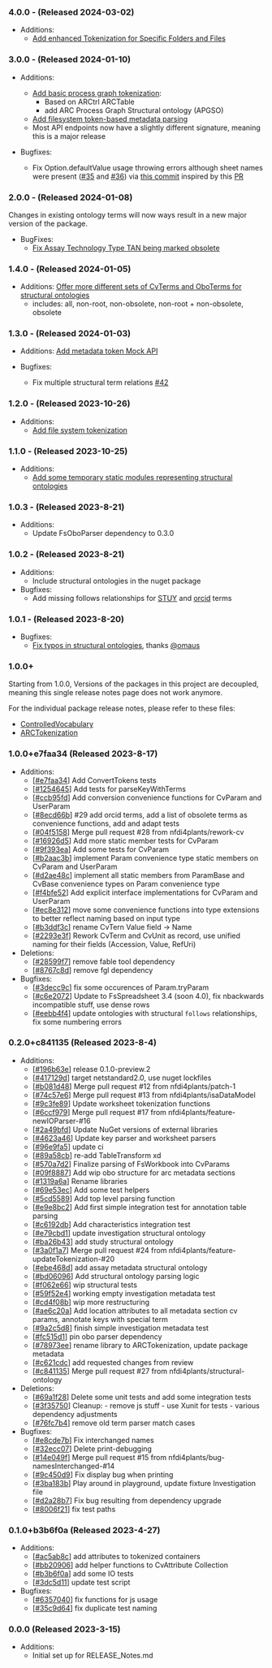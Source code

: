 ### 4.0.0 - (Released 2024-03-02)

- Additions:
  - [Add enhanced Tokenization for Specific Folders and Files](https://github.com/nfdi4plants/ARCTokenization/pull/53)

### 3.0.0 - (Released 2024-01-10)

- Additions:
    - [Add basic process graph tokenization](https://github.com/nfdi4plants/ARCTokenization/pull/48/commits/e6cd1775575aaac5aca3d2a48ff26fd31b136038):
        - Based on ARCtrl ARCTable
        - add ARC Process Graph Structural ontology (APGSO)
    - [Add filesystem token-based metadata parsing](https://github.com/nfdi4plants/ARCTokenization/pull/49)
    - Most API endpoints now have a slightly different signature, meaning this is a major release

- Bugfixes:
    - Fix Option.defaultValue usage throwing errors although sheet names were present ([#35](https://github.com/nfdi4plants/ARCTokenization/issues/35) and [#36](https://github.com/nfdi4plants/ARCTokenization/issues/36)) via  [this commit](https://github.com/nfdi4plants/ARCTokenization/commit/560d46bfb11df5587f06a6da990bf49dad88334b) inspired by this [PR](https://github.com/nfdi4plants/ARCTokenization/pull/37)

### 2.0.0 - (Released 2024-01-08)

Changes in existing ontology terms will now ways result in a new major version of the package.

- BugFixes:
    - [Fix Assay Technology Type TAN being marked obsolete](https://github.com/nfdi4plants/ARCTokenization/issues/47)

### 1.4.0 - (Released 2024-01-05)
- Additions: [Offer more different sets of CvTerms and OboTerms for structural ontologies](https://github.com/nfdi4plants/ARCTokenization/commit/f44ab3835725b1e86657f778045474438f51f24c)
    - includes: all, non-root, non-obsolete, non-root + non-obsolete, obsolete

### 1.3.0 - (Released 2024-01-03)
- Additions: [Add metadata token Mock API](https://github.com/nfdi4plants/ARCTokenization/commit/7ba554848542f46a60bdb82c54d84d186d6e685e)

- Bugfixes:
    - Fix multiple structural term relations [#42](https://github.com/nfdi4plants/ARCTokenization/issues/42)

### 1.2.0 - (Released 2023-10-26)
- Additions:
    - [Add file system tokenization](https://github.com/nfdi4plants/ARCTokenization/commit/57de162d50c918f1e245f1aa34db0a6b1660ba3b)

### 1.1.0 - (Released 2023-10-25)
- Additions:
    - [Add some temporary static modules representing structural ontologies](https://github.com/nfdi4plants/ARCTokenization/commit/7d37cfc8a52accbc37df63e95a39d2684e66535f)

### 1.0.3 - (Released 2023-8-21)
- Additions:
    - Update FsOboParser dependency to 0.3.0

### 1.0.2 - (Released 2023-8-21)
- Additions:
    - Include structural ontologies in the nuget package
- Bugfixes:
    - Add missing follows relationships for [STUY](https://github.com/nfdi4plants/ARCTokenization/issues/31) and [orcid](https://github.com/nfdi4plants/ARCTokenization/issues/30) terms

### 1.0.1 - (Released 2023-8-20)

- Bugfixes:
    - [Fix typos in structural ontologies](https://github.com/nfdi4plants/ARCTokenization/commit/2dfd46f6884a61853baa76971620e868b66b4987), thanks [@omaus](https://github.com/omaus)

### 1.0.0+

Starting from 1.0.0, Versions of the packages in this project are decoupled, meaning this single release notes page does not work anymore.

For the individual package release notes, please refer to these files:
- [ControlledVocabulary](./src/ControlledVocabulary/RELEASE_NOTES.md)
- [ARCTokenization](./src/ARCTokenization/RELEASE_NOTES.md)

### 1.0.0+e7faa34 (Released 2023-8-17)
* Additions:
    * [[#e7faa34](https://github.com/nfdi4plants/ArcGraphModel/commit/e7faa348c1d8128205a40e2186914380c466fed6)] Add ConvertTokens tests
    * [[#1254645](https://github.com/nfdi4plants/ArcGraphModel/commit/1254645f3a7b4013d4e683b2fd44946e90596658)] Add tests for parseKeyWithTerms
    * [[#ccb95fd](https://github.com/nfdi4plants/ArcGraphModel/commit/ccb95fd918a7cd4e032dd42577333745d71582c3)] Add conversion convenience functions for CvParam and UserParam
    * [[#8ecd66b](https://github.com/nfdi4plants/ArcGraphModel/commit/8ecd66be81caf58af01c555c084642268170e588)] #29 add orcid terms, add a list of obsolete terms as convenience functions, add and adapt tests
    * [[#04f5158](https://github.com/nfdi4plants/ArcGraphModel/commit/04f5158b5c5a490f2800a1666780bb5e1be0f953)] Merge pull request #28 from nfdi4plants/rework-cv
    * [[#16926d5](https://github.com/nfdi4plants/ArcGraphModel/commit/16926d5972ce740255f70ea6521b602796cc7b40)] Add more static member tests for CvParam
    * [[#9f393ea](https://github.com/nfdi4plants/ArcGraphModel/commit/9f393ea78e5406e2ccc32263aff91c8f57fd8190)] Add some tests for CvParam
    * [[#b2aac3b](https://github.com/nfdi4plants/ArcGraphModel/commit/b2aac3b0f57b5b647f7216d6acdbc209a6060975)] implement Param convenience type static members on CvParam and UserParam
    * [[#d2ae48c](https://github.com/nfdi4plants/ArcGraphModel/commit/d2ae48c6397ae3c0a882dbea0cf91c6d9e6644d3)] implement all static members from ParamBase and CvBase convenience types on Param convenience type
    * [[#f4bfe52](https://github.com/nfdi4plants/ArcGraphModel/commit/f4bfe52793dccfe7a77a9da48a6c13c415fc87a0)] Add explicit interface implementations for CvParam and UserParam
    * [[#ec8e312](https://github.com/nfdi4plants/ArcGraphModel/commit/ec8e312e20ad1e92f73528a3834c5dc912454c6f)] move some convenience functions into type extensions to better reflect naming based on input type
    * [[#b3ddf3c](https://github.com/nfdi4plants/ArcGraphModel/commit/b3ddf3cc7332500b0e4869cb847b01daf20e4eca)] rename CvTern Value field -> Name
    * [[#2293e3f](https://github.com/nfdi4plants/ArcGraphModel/commit/2293e3f66aafcb668f4e31d38adbb05f44d36dbc)] Rework CvTerm and CvUnit as record, use unified naming for their fields (Accession, Value, RefUri)
* Deletions:
    * [[#28599f7](https://github.com/nfdi4plants/ArcGraphModel/commit/28599f726526e307f5f7dec825228dee10a45522)] remove fable tool dependency
    * [[#8767c8d](https://github.com/nfdi4plants/ArcGraphModel/commit/8767c8d4580eceac05e3d20d4bb2a3389e45eb0d)] remove fgl dependency
* Bugfixes:
    * [[#3decc9c](https://github.com/nfdi4plants/ArcGraphModel/commit/3decc9ca1a4d40d3a752192b12931759915a345b)] fix some occurences of Param.tryParam
    * [[#c6e2072](https://github.com/nfdi4plants/ArcGraphModel/commit/c6e2072d529ede21912f46d7059a145f0aff8db3)] Update to FsSpreadsheet 3.4 (soon 4.0), fix nbackwards incompatible stuff, use dense rows
    * [[#eebb4f4](https://github.com/nfdi4plants/ArcGraphModel/commit/eebb4f4c0f6a482fdb48512c88c615d43d67b017)] update ontologies with structural `follows` relationships, fix some numbering errors

### 0.2.0+c841135 (Released 2023-8-4)
* Additions:
    * [[#196b63e](https://github.com/nfdi4plants/ArcGraphModel/commit/196b63ec4229ef3535c8556ed12e8820b5e42510)] release 0.1.0-preview.2
    * [[#417129d](https://github.com/nfdi4plants/ArcGraphModel/commit/417129df0c694a1c0df35947d04227d9d57a4320)] target netstandard2.0, use nuget lockfiles
    * [[#b081d48](https://github.com/nfdi4plants/ArcGraphModel/commit/b081d483a767452d0965ca98b5525ca3e1bfccd1)] Merge pull request #12 from nfdi4plants/patch-1
    * [[#74c57e6](https://github.com/nfdi4plants/ArcGraphModel/commit/74c57e61aa5cd798cf0702f9daab053b14af32b2)] Merge pull request #13 from nfdi4plants/isaDataModel
    * [[#9c3fe89](https://github.com/nfdi4plants/ArcGraphModel/commit/9c3fe899908d85b434712c7b5b97a355b354e467)] Update worksheet tokenization functions
    * [[#6ccf979](https://github.com/nfdi4plants/ArcGraphModel/commit/6ccf979cf38507f93897442a4d4dc4d7dee1a859)] Merge pull request #17 from nfdi4plants/feature-newIOParser-#16
    * [[#2a49bfd](https://github.com/nfdi4plants/ArcGraphModel/commit/2a49bfd8845bbf4ea5f1e3f53e267d38d12eb452)] Update NuGet versions of external libraries
    * [[#4623a46](https://github.com/nfdi4plants/ArcGraphModel/commit/4623a466a6495c9cf8ed590d4aa4c48b50b39863)] Update key parser and worksheet parsers
    * [[#96e9fa5](https://github.com/nfdi4plants/ArcGraphModel/commit/96e9fa5b67aac2643a116d37dfdd85ca7cf2ca59)] update ci
    * [[#89a58cb](https://github.com/nfdi4plants/ArcGraphModel/commit/89a58cbbdba5faf8453649c8a89a90484f5b42c4)] re-add TableTransform xd
    * [[#570a7d2](https://github.com/nfdi4plants/ArcGraphModel/commit/570a7d27b6388d1ac475d8943bba5d3319e20661)] Finalize parsing of FsWorkbook into CvParams
    * [[#09f8887](https://github.com/nfdi4plants/ArcGraphModel/commit/09f88879b247c88b46025f697c7778ae508f8953)] Add wip obo structure for arc metadata sections
    * [[#1319a6a](https://github.com/nfdi4plants/ArcGraphModel/commit/1319a6a4e2976dd2ac69fe6185719bed22493e80)] Rename libraries
    * [[#69e53ec](https://github.com/nfdi4plants/ArcGraphModel/commit/69e53ec450d6754d2c48bebfde1cc225dcc8ae5f)] Add some test helpers
    * [[#5cd5589](https://github.com/nfdi4plants/ArcGraphModel/commit/5cd5589bf0187c174958801b85d532bb7df17a05)] Add top level parsing function
    * [[#e9e8bc2](https://github.com/nfdi4plants/ArcGraphModel/commit/e9e8bc2e3eb2510760b1dff05e8890d574b68b82)] Add first simple integration test for annotation table parsing
    * [[#c6192db](https://github.com/nfdi4plants/ArcGraphModel/commit/c6192db7453d3fe869012415820eace18d34c777)] Add characteristics integration test
    * [[#e79cbd1](https://github.com/nfdi4plants/ArcGraphModel/commit/e79cbd1c676f42451983989799259e1e86cdbbf2)] update investigation structural ontology
    * [[#ba26b43](https://github.com/nfdi4plants/ArcGraphModel/commit/ba26b4311523c504fb8482c7946730a1d915eb47)] add study structural ontology
    * [[#3a0f1a7](https://github.com/nfdi4plants/ArcGraphModel/commit/3a0f1a7511a472dd227059441c072d803230c26f)] Merge pull request #24 from nfdi4plants/feature-updateTokenization-#20
    * [[#ebe468d](https://github.com/nfdi4plants/ArcGraphModel/commit/ebe468d31774e87f73e7f923795af712915a6eaa)] add assay metadata structural ontology
    * [[#bd06096](https://github.com/nfdi4plants/ArcGraphModel/commit/bd06096970062d009b403d3d10705314f0d63ba9)] Add structural ontology parsing logic
    * [[#f062e66](https://github.com/nfdi4plants/ArcGraphModel/commit/f062e664c329b7b678da907f6610f9453307389c)] wip structural tests
    * [[#59f52e4](https://github.com/nfdi4plants/ArcGraphModel/commit/59f52e4a2e8a5d06a1575c3c98226c1dd5b9f64a)] working empty investigation metadata test
    * [[#cd4f08b](https://github.com/nfdi4plants/ArcGraphModel/commit/cd4f08bb982906685246e6110e09753edec1c877)] wip more restructuring
    * [[#ae6c20a](https://github.com/nfdi4plants/ArcGraphModel/commit/ae6c20a44d7758693ef051296a5a36e91d8208dc)] Add location attributes to all metadata section cv params, annotate keys with special term
    * [[#9a2c5d8](https://github.com/nfdi4plants/ArcGraphModel/commit/9a2c5d86738c4a13eef82c13c446d9d704bc9d60)] finish simple investigation metadata test
    * [[#fc515d1](https://github.com/nfdi4plants/ArcGraphModel/commit/fc515d175051155b2b2127c006ade333bacd2675)] pin obo parser dependency
    * [[#78973ee](https://github.com/nfdi4plants/ArcGraphModel/commit/78973eefacd7984be8e8eb976f9c58e35963d670)] rename library to ARCTokenization, update package metadata
    * [[#c621cdc](https://github.com/nfdi4plants/ArcGraphModel/commit/c621cdc2969843252c368f2fe70f2cd9a02a8ebe)] add requested changes from review
    * [[#c841135](https://github.com/nfdi4plants/ArcGraphModel/commit/c841135875974f64bc677500022731dc5e0b996a)] Merge pull request #27 from nfdi4plants/structural-ontology
* Deletions:
    * [[#69a1f28](https://github.com/nfdi4plants/ArcGraphModel/commit/69a1f2828c1c07d78848477173b1bf76ade12bc6)] Delete some unit tests and add some integration tests
    * [[#3f35750](https://github.com/nfdi4plants/ArcGraphModel/commit/3f35750713143d9517e40f362adb7df9462e452e)] Cleanup: - remove js stuff - use Xunit for tests - various dependency adjustments
    * [[#76fc7b4](https://github.com/nfdi4plants/ArcGraphModel/commit/76fc7b47ee1660a0b98193bcdcab1aef202ac184)] remove old term parser match cases
* Bugfixes:
    * [[#e8cde7b](https://github.com/nfdi4plants/ArcGraphModel/commit/e8cde7b42a292cf48c49794b8185f86e03b31f0a)] Fix interchanged names
    * [[#32ecc07](https://github.com/nfdi4plants/ArcGraphModel/commit/32ecc0751b719af30b1f8176ccb1f6031525147a)] Delete print-debugging
    * [[#14e049f](https://github.com/nfdi4plants/ArcGraphModel/commit/14e049f365919a0e53a71cc3c6b961c4a4fd61ee)] Merge pull request #15 from nfdi4plants/bug-namesInterchanged-#14
    * [[#9c450d9](https://github.com/nfdi4plants/ArcGraphModel/commit/9c450d9a79ca1a1ccfadf43c5754db0f2e552793)] Fix display bug when printing
    * [[#3ba183b](https://github.com/nfdi4plants/ArcGraphModel/commit/3ba183b83b71440bf9aaa7a5c98e0ece86ea8c1a)] Play around in playground, update fixture Investigation file
    * [[#d2a28b7](https://github.com/nfdi4plants/ArcGraphModel/commit/d2a28b7b3ebd04bfa65413b2fd0e411a51a68176)] Fix bug resulting from dependency upgrade
    * [[#8006f21](https://github.com/nfdi4plants/ArcGraphModel/commit/8006f214444ef203b9f6f870a51a2cb96fd2592a)] fix test paths

### 0.1.0+b3b6f0a (Released 2023-4-27)
* Additions:
    * [[#ac5ab8c](https://github.com/nfdi4plants/ArcGraphModel/commit/ac5ab8c1836bb0c6fa718cf5ada67cf9bcf60d80)] add attributes to tokenized containers
    * [[#bb20906](https://github.com/nfdi4plants/ArcGraphModel/commit/bb20906c735c1be21b25a0c2b5ac3d942f5c3b23)] add helper functions to CvAttribute Collection
    * [[#b3b6f0a](https://github.com/nfdi4plants/ArcGraphModel/commit/b3b6f0a4c393a17bf373458d1b81ead53ab44480)] add some IO tests
    * [[#3dc5d11](https://github.com/nfdi4plants/ArcGraphModel/commit/3dc5d11017f7d01c5c83ae57026dc509bb11fc87)] update test script
* Bugfixes:
    * [[#6357040](https://github.com/nfdi4plants/ArcGraphModel/commit/635704005f5a2f788b67b3c981ee7d51b2ce1205)] fix functions for js usage
    * [[#35c9d64](https://github.com/nfdi4plants/ArcGraphModel/commit/35c9d64757b10d783ccad856467fc2bbf448171c)] fix duplicate test naming

### 0.0.0 (Released 2023-3-15)
* Additions:
    * Initial set up for RELEASE_Notes.md

